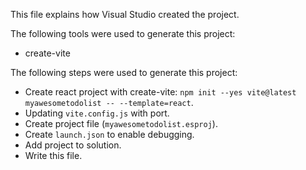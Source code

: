 This file explains how Visual Studio created the project.

The following tools were used to generate this project:
- create-vite

The following steps were used to generate this project:
- Create react project with create-vite: `npm init --yes vite@latest myawesometodolist -- --template=react`.
- Updating `vite.config.js` with port.
- Create project file (`myawesometodolist.esproj`).
- Create `launch.json` to enable debugging.
- Add project to solution.
- Write this file.
